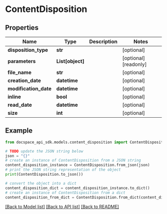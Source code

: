 # ContentDisposition

## Properties

Name | Type | Description | Notes
------------ | ------------- | ------------- | -------------
**disposition_type** | **str** |  | [optional] 
**parameters** | **List[object]** |  | [optional] [readonly] 
**file_name** | **str** |  | [optional] 
**creation_date** | **datetime** |  | [optional] 
**modification_date** | **datetime** |  | [optional] 
**inline** | **bool** |  | [optional] 
**read_date** | **datetime** |  | [optional] 
**size** | **int** |  | [optional] 

## Example

```python
from docspace_api_sdk.models.content_disposition import ContentDisposition

# TODO update the JSON string below
json = "{}"
# create an instance of ContentDisposition from a JSON string
content_disposition_instance = ContentDisposition.from_json(json)
# print the JSON string representation of the object
print(ContentDisposition.to_json())

# convert the object into a dict
content_disposition_dict = content_disposition_instance.to_dict()
# create an instance of ContentDisposition from a dict
content_disposition_from_dict = ContentDisposition.from_dict(content_disposition_dict)
```
[[Back to Model list]](../README.md#documentation-for-models) [[Back to API list]](../README.md#documentation-for-api-endpoints) [[Back to README]](../README.md)


